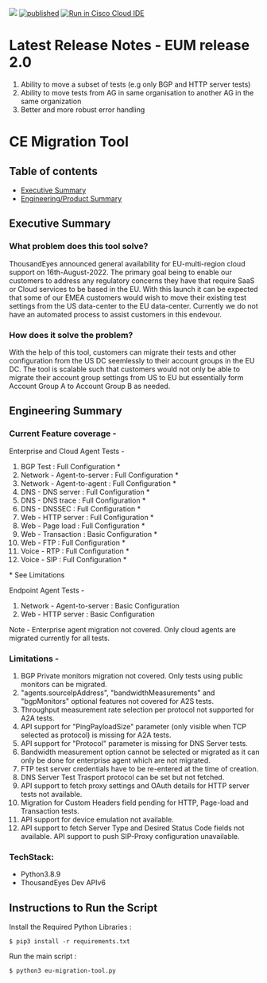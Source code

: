 ![](https://visitor-badge.glitch.me/badge?page_id=adchella-te.eu-migration-tool) 
[![published](https://static.production.devnetcloud.com/codeexchange/assets/images/devnet-published.svg)](https://developer.cisco.com/codeexchange/github/repo/adchella-te/EU-migration-tool)
[![Run in Cisco Cloud IDE](https://static.production.devnetcloud.com/codeexchange/assets/images/devnet-runable-icon.svg)](https://developer.cisco.com/codeexchange/devenv/adchella-te/EU-migration-tool/)

# Latest Release Notes - EUM release 2.0
1. Ability to move a subset of tests (e.g only BGP and HTTP server tests)
2. Ability to move tests from AG in same organisation to another AG in the same organization
3. Better and more robust error handling

# CE Migration Tool
## Table of contents
* [Executive Summary](#executive-summary)
* [Engineering/Product Summary](#engineering-summary)

## Executive Summary
### What problem does this tool solve?
ThousandEyes announced general availability for EU-multi-region cloud support on 16th-August-2022. The primary goal being to enable our customers to address any regulatory concerns they have that require SaaS or Cloud services to be based in the EU. With this launch it can be expected that some of our EMEA customers would wish to move their existing test settings from the US data-center to the EU data-center. Currently we do not have an automated process to assist customers in this endevour.

### How does it solve the problem?
With the help of this tool, customers can migrate their tests and other configuration from the US DC seemlessly to their account groups in the EU DC. The tool is scalable such that customers would not only be able to migrate their account group settings from US to EU but essentially form Account Group A to Account Group B as needed.

## Engineering Summary
### Current Feature coverage -
Enterprise and Cloud Agent Tests -
1. BGP Test : Full Configuration *
2. Network - Agent-to-server : Full Configuration *
3. Network - Agent-to-agent : Full Configuration *
4. DNS - DNS server : Full Configuration *
5. DNS - DNS trace : Full Configuration *
6. DNS - DNSSEC : Full Configuration *
7. Web - HTTP server : Full Configuration *
8. Web - Page load : Full Configuration *
9. Web - Transaction : Basic Configuration *
10. Web - FTP : Full Configuration *
11. Voice - RTP : Full Configuration *
12. Voice - SIP : Full Configuration *

\* See Limitations

Endpoint Agent Tests -
1. Network - Agent-to-server : Basic Configuration
2. Web - HTTP server : Basic Configuration

Note - Enterprise agent migration not covered. Only cloud agents are migrated currently for all tests. 

### Limitations - 
1. BGP Private monitors migration not covered. Only tests using public monitors can be migrated.
2. "agents.sourceIpAddress", "bandwidthMeasurements" and "bgpMonitors" optional features not covered for A2S tests.
3. Throughput measurement rate selection per protocol not supported for A2A tests.
4. API support for "PingPayloadSize" parameter (only visible when TCP selected as protocol) is missing for A2A tests.
5. API support for "Protocol" parameter is missing for DNS Server tests.
6. Bandwidth measurement option cannot be selected or migrated as it can only be done for enterprise agent which are not migrated.
7. FTP test server credentials have to be re-entered at the time of creation.
8. DNS Server Test Trasport protocol can be set but not fetched.
9. API support to fetch proxy settings and OAuth details for HTTP server tests not available.
10. Migration for Custom Headers field pending for HTTP, Page-load and Transaction tests.
11. API support for device emulation not available.
12. API support to fetch Server Type and Desired Status Code fields not available. API support to push SIP-Proxy configuration unavailable.

### TechStack:
* Python3.8.9
* ThousandEyes Dev APIv6	

## Instructions to Run the Script

Install the Required Python Libraries :

    $ pip3 install -r requirements.txt

Run the main script :
    
    $ python3 eu-migration-tool.py
